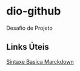 # dio-github
Desafio de Projeto

## Links Úteis
[Sintaxe Basica Marckdown](https://markdown.net.br/sintaxe-basica/)
